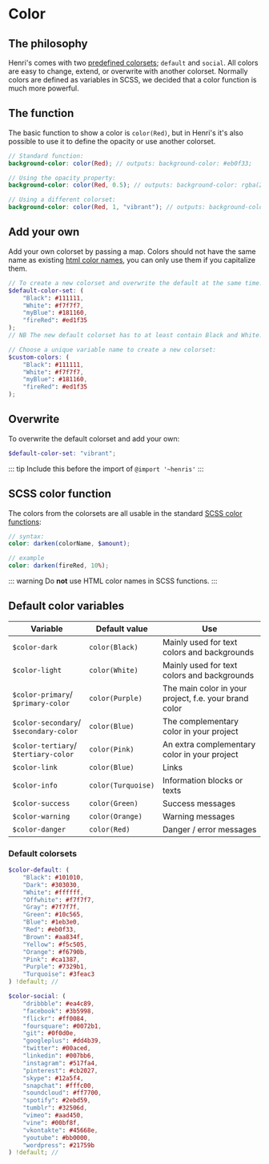 # Color

## The philosophy
Henri's comes with two [predefined colorsets](#default-colorsets); `default` and `social`. All colors are easy to change, extend, or overwrite with another colorset. Normally colors are defined as variables in SCSS, we decided that a color function is much more powerful.


## The function
The basic function to show a color is `color(Red)`, but in Henri's it's also possible to use it to define the opacity or use another colorset.

```scss
// Standard function:
background-color: color(Red); // outputs: background-color: #eb0f33;

// Using the opacity property:
background-color: color(Red, 0.5); // outputs: background-color: rgba(235, 15, 51, 0.5);

// Using a different colorset:
background-color: color(Red, 1, "vibrant"); // outputs: background-color: #fe5165;
```

## Add your own
Add your own colorset by passing a map. Colors should not have the same name as existing [html color names](https://www.w3schools.com/colors/colors_names.asp), you can only use them if you capitalize them.
```scss
// To create a new colorset and overwrite the default at the same time:
$default-color-set: (
	"Black": #111111,
	"White": #f7f7f7,
	"myBlue": #181160,
	"fireRed": #ed1f35
);
// NB The new default colorset has to at least contain Black and White.

// Choose a unique variable name to create a new colorset:
$custom-colors: (
	"Black": #111111,
	"White": #f7f7f7,
	"myBlue": #181160,
	"fireRed": #ed1f35
);

```


## Overwrite
To overwrite the default colorset and add your own:
```scss
$default-color-set: "vibrant";
```
::: tip
Include this before the import of `@import '~henris'`
:::

## SCSS color function

The colors from the colorsets are all usable in the standard [SCSS color functions](http://sass-lang.com/documentation/Sass/Script/Functions.html):
```scss
// syntax:
color: darken(colorName, $amount);

// example
color: darken(fireRed, 10%);

```

::: warning
Do **not** use HTML color names in SCSS functions.
:::

## Default color variables

| Variable | Default value | Use |
| -- | -- | -- |
| `$color-dark` | `color(Black)` | Mainly used for text colors and backgrounds |
| `$color-light` | `color(White)` | Mainly used for text colors and backgrounds |
| `$color-primary`/ `$primary-color` | `color(Purple)` | The main color in your project, f.e. your brand color |
| `$color-secondary`/ `$secondary-color` | `color(Blue)` | The complementary color in your project |
| `$color-tertiary`/ `$tertiary-color` | `color(Pink)` | An extra complementary color in your project |
| `$color-link` | `color(Blue)` | Links |
| `$color-info` | `color(Turquoise)` | Information blocks or texts |
| `$color-success` | `color(Green)` | Success messages |
| `$color-warning` | `color(Orange)` | Warning messages |
| `$color-danger` | `color(Red)` | Danger / error messages |




### Default colorsets

```scss
$color-default: (
	"Black": #101010,
	"Dark": #303030,
	"White": #ffffff,
	"Offwhite": #f7f7f7,
	"Gray": #7f7f7f,
	"Green": #10c565,
	"Blue": #1eb3e0,
	"Red": #eb0f33,
	"Brown": #aa834f,
	"Yellow": #f5c505,
	"Orange": #f6790b,
	"Pink": #ca1387,
	"Purple": #7329b1,
	"Turquoise": #3feac3
) !default; //

$color-social: (
	"dribbble": #ea4c89,
	"facebook": #3b5998,
	"flickr": #ff0084,
	"foursquare": #0072b1,
	"git": #0f0d0e,
	"googleplus": #dd4b39,
	"twitter": #00aced,
	"linkedin": #007bb6,
	"instagram": #517fa4,
	"pinterest": #cb2027,
	"skype": #12a5f4,
	"snapchat": #fffc00,
	"soundcloud": #ff7700,
	"spotify": #2ebd59,
	"tumblr": #32506d,
	"vimeo": #aad450,
	"vine": #00bf8f,
	"vkontakte": #45668e,
	"youtube": #bb0000,
	"wordpress": #21759b
) !default; //
```
